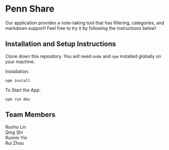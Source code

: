 
# Penn Share

Our application provides a note-taking tool that has filtering, categories, and markdown support!  Feel free to try it by following the instructions below!

## Installation and Setup Instructions

Clone down this repository. You will need `node` and `npm` installed globally on your machine.

Installation:

`npm install`

To Start the App:

`npm run dev`

## Team Members

Ruohu Lin  
Qing Shi  
Ruimin Yin  
Rui Zhou  
